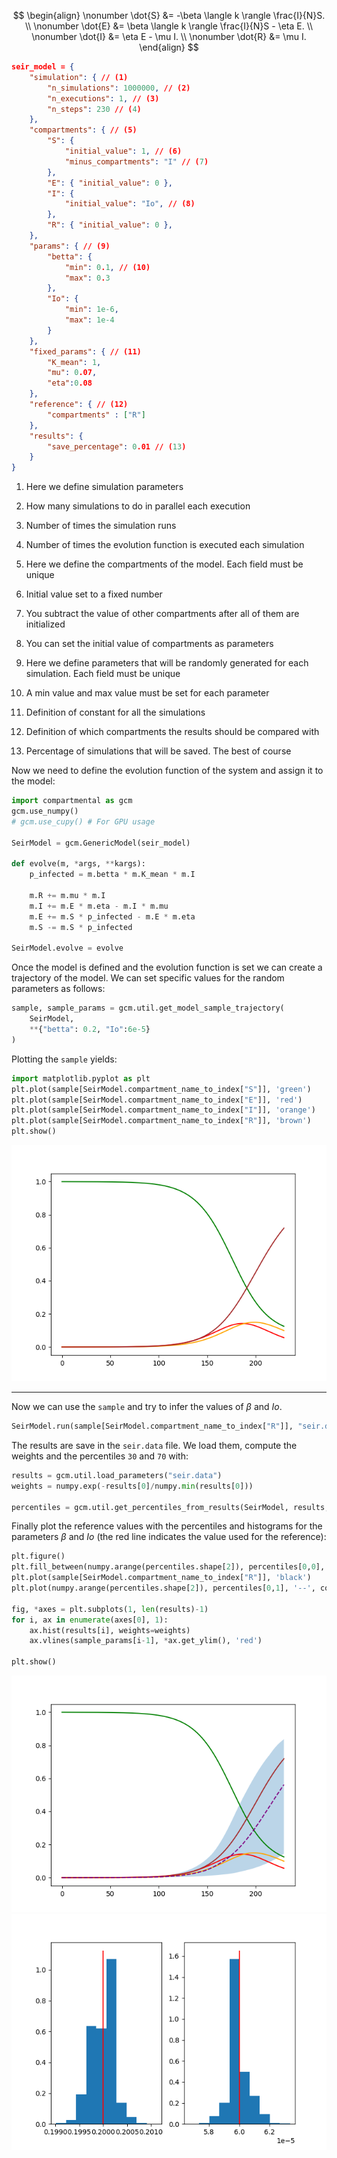 <!-- Copyright 2023 Unai Lería Fortea

Licensed under the Apache License, Version 2.0 (the "License");
you may not use this file except in compliance with the License.
You may obtain a copy of the License at

    http://www.apache.org/licenses/LICENSE-2.0

Unless required by applicable law or agreed to in writing, software
distributed under the License is distributed on an "AS IS" BASIS,
WITHOUT WARRANTIES OR CONDITIONS OF ANY KIND, either express or implied.
See the License for the specific language governing permissions and
limitations under the License. -->


$$
\begin{align}
    \nonumber \dot{S} &= -\beta \langle k \rangle \frac{I}{N}S. \\
    \nonumber \dot{E} &=  \beta \langle k \rangle \frac{I}{N}S - \eta E. \\
    \nonumber \dot{I} &= \eta E - \mu I. \\
    \nonumber \dot{R} &= \mu I.
\end{align}
$$


```json
seir_model = {
    "simulation": { // (1)
        "n_simulations": 1000000, // (2)
        "n_executions": 1, // (3)
        "n_steps": 230 // (4)
    },
    "compartments": { // (5)
        "S": { 
            "initial_value": 1, // (6)
            "minus_compartments": "I" // (7)
        },
        "E": { "initial_value": 0 },
        "I": { 
            "initial_value": "Io", // (8)
        },
        "R": { "initial_value": 0 },
    },
    "params": { // (9)
        "betta": {
            "min": 0.1, // (10)
            "max": 0.3
        },
        "Io": {
            "min": 1e-6,
            "max": 1e-4
        }
    },
    "fixed_params": { // (11)
        "K_mean": 1,
        "mu": 0.07,
        "eta":0.08
    },
    "reference": { // (12)
        "compartments" : ["R"]
    },
    "results": { 
        "save_percentage": 0.01 // (13)
    }
}
```

1.  Here we define simulation parameters
2.  How many simulations to do in parallel each execution
3.  Number of times the simulation runs
4.  Number of times the evolution function is executed each simulation

5.  Here we define the compartments of the model. Each field must be unique
6.  Initial value set to a fixed number
7.  You subtract the value of other compartments after all of them are initialized
8.  You can set the initial value of compartments as parameters

9.  Here we define parameters that will be randomly generated for each simulation. Each field must be unique
10. A min value and max value must be set for each parameter

11. Definition of constant for all the simulations

12. Definition of which compartments the results should be compared with

13. Percentage of simulations that will be saved. The best of course

Now we need to define the evolution function of the system and assign it to the model:
```py
import compartmental as gcm
gcm.use_numpy()
# gcm.use_cupy() # For GPU usage

SeirModel = gcm.GenericModel(seir_model)

def evolve(m, *args, **kargs):
    p_infected = m.betta * m.K_mean * m.I
    
    m.R += m.mu * m.I
    m.I += m.E * m.eta - m.I * m.mu
    m.E += m.S * p_infected - m.E * m.eta
    m.S -= m.S * p_infected
    
SeirModel.evolve = evolve
```

Once the model is defined and the evolution function is set we can create a trajectory of the model. We can set specific values for the random parameters as follows:

```py
sample, sample_params = gcm.util.get_model_sample_trajectory(
    SeirModel, 
    **{"betta": 0.2, "Io":6e-5}
)
```
Plotting the `sample` yields:

```py
import matplotlib.pyplot as plt
plt.plot(sample[SeirModel.compartment_name_to_index["S"]], 'green')
plt.plot(sample[SeirModel.compartment_name_to_index["E"]], 'red')
plt.plot(sample[SeirModel.compartment_name_to_index["I"]], 'orange')
plt.plot(sample[SeirModel.compartment_name_to_index["R"]], 'brown')
plt.show()
```
![](../images/seir_1.png)


________
Now we can use the `sample` and try to infer the values of $\beta$ and $Io$. 

```py
SeirModel.run(sample[SeirModel.compartment_name_to_index["R"]], "seir.data")
```
The results are save in the `seir.data` file. We load them, compute the weights and the percentiles `30` and `70` with:
```py
results = gcm.util.load_parameters("seir.data")
weights = numpy.exp(-results[0]/numpy.min(results[0]))

percentiles = gcm.util.get_percentiles_from_results(SeirModel, results, 30, 70)
```

Finally plot the reference values with the percentiles and histograms for the parameters  $\beta$ and $Io$ (the red line indicates the value used for the reference):
```py
plt.figure()
plt.fill_between(numpy.arange(percentiles.shape[2]), percentiles[0,0], percentiles[0,2], alpha=0.3)
plt.plot(sample[SeirModel.compartment_name_to_index["R"]], 'black')
plt.plot(numpy.arange(percentiles.shape[2]), percentiles[0,1], '--', color='purple')

fig, *axes = plt.subplots(1, len(results)-1)
for i, ax in enumerate(axes[0], 1):
    ax.hist(results[i], weights=weights)
    ax.vlines(sample_params[i-1], *ax.get_ylim(), 'red')
    
plt.show()
```
![](../images/seir_2.png)
![](../images/seir_3.png)